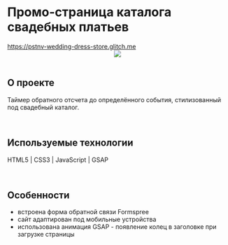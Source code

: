 <h1> Промо-страница каталога свадебных платьев </h1>
<a href="https://pstnv-wedding-dress-store.glitch.me/"> https://pstnv-wedding-dress-store.glitch.me </a>

<div align="center">
  <img src="https://cdn.glitch.global/ece60b40-3830-4d48-bb12-fa238aabf422/picPreview_4.png">
</div>
<br>

<h2>О проекте</h2>
<p> Таймер обратного отсчета до определённого события, стилизованный под свадебный каталог.  </p>
<br>

<h2>Используемые технологии</h2>
<p> HTML5 | CSS3 | JavaScript | GSAP</p>
<br>

<h2>Особенности</h2>
<ul>
  <li> встроена форма обратной связи Formspree </li>
  <li> сайт адаптирован под мобильные устройства </li>
  <li> использована анимация GSAP - появление колец в заголовке при загрузке страницы </li>
</ul>
